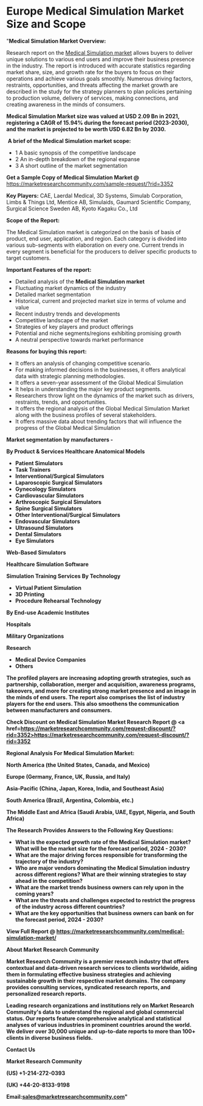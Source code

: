 # Europe Medical Simulation Market Size and Scope 
"<strong>Medical Simulation Market Overview:</strong>

Research report on the <a href=https://marketresearchcommunity.com/medical-simulation-market/>Medical Simulation market</a> allows buyers to deliver unique solutions to various end users and improve their business presence in the industry. The report is introduced with accurate statistics regarding market share, size, and growth rate for the buyers to focus on their operations and achieve various goals smoothly. Numerous driving factors, restraints, opportunities, and threats affecting the market growth are described in the study for the strategy planners to plan policies pertaining to production volume, delivery of services, making connections, and creating awareness in the minds of consumers.

<strong>Medical Simulation Market size was valued at USD 2.09 Bn in 2021, registering a CAGR of 15.94% during the forecast period (2023-2030), and the market is projected to be worth USD 6.82 Bn by 2030.</strong>

 <Strong>A brief of the Medical Simulation market scope:</Strong>
<ul>
 <li>1  A basic synopsis of the competitive landscape</li>
 <li>2  An in-depth breakdown of the regional expanse</li>
 <li>3  A short outline of the market segmentation</li>
</ul>
<strong>Get a Sample Copy of Medical Simulation Market @ </b></strong><a href=https://marketresearchcommunity.com/sample-request/?rid=3352><u>https://marketresearchcommunity.com/sample-request/?rid=3352</u></a>

<strong>Key Players:</strong> 
CAE, Laerdal Medical, 3D Systems, Simulab Corporation, Limbs &amp; Things Ltd, Mentice AB, Simulaids, Gaumard Scientific Company, Surgical Science Sweden AB, Kyoto Kagaku Co., Ltd

<strong>Scope of the Report:</strong>

The Medical Simulation market is categorized on the basis of basis of product, end user, application, and region. Each category is divided into various sub-segments with elaboration on every one. Current trends in every segment is beneficial for the producers to deliver specific products to target customers.

<strong><b>Important Features of the report:</b></strong>
<ul>
  <li>Detailed analysis of the <strong><b>Medical Simulation </b></strong><strong><b>market</b></strong></li>
  <li>Fluctuating market dynamics of the industry</li>
  <li>Detailed market segmentation</li>
  <li>Historical, current and projected market size in terms of volume and value</li>
  <li>Recent industry trends and developments</li>
  <li>Competitive landscape of the market</li>
  <li>Strategies of key players and product offerings</li>
  <li>Potential and niche segments/regions exhibiting promising growth</li>
  <li>A neutral perspective towards market performance</li>
</ul>
<strong><b>Reasons for buying this report:</b></strong>
<ul>
  <li>It offers an analysis of changing competitive scenario.</li>
  <li>For making informed decisions in the businesses, it offers analytical data with strategic planning methodologies.</li>
  <li>It offers a seven-year assessment of the Global Medical Simulation</li>
  <li>It helps in understanding the major key product segments.</li>
  <li>Researchers throw light on the dynamics of the market such as drivers, restraints, trends, and opportunities.</li>
  <li>It offers the regional analysis of the Global Medical Simulation Market along with the business profiles of several stakeholders.</li>
  <li>It offers massive data about trending factors that will influence the progress of the Global Medical Simulation</li>
</ul>

<strong>Market segmentation by manufacturers -</strong>


<strong><strong>By Product &amp; Services </strong></h4>
Healthcare Anatomical Models
<ul>
 	<li>Patient Simulators</li>
 	<li>Task Trainers</li>
 	<li>Interventional/Surgical Simulators</li>
 	<li>Laparoscopic Surgical Simulators</li>
 	<li>Gynecology Simulators</li>
 	<li>Cardiovascular Simulators</li>
 	<li>Arthroscopic Surgical Simulators</li>
 	<li>Spine Surgical Simulators</li>
 	<li>Other Interventional/Surgical Simulators</li>
 	<li>Endovascular Simulators</li>
 	<li>Ultrasound Simulators</li>
 	<li>Dental Simulators</li>
 	<li>Eye Simulators</li>
</ul>
Web-Based Simulators

Healthcare Simulation Software

Simulation Training Services
<strong><strong>By Technology </strong></h4>
<ul>
 	<li>Virtual Patient Simulation</li>
 	<li>3D Printing</li>
 	<li>Procedure Rehearsal Technology</li>
</ul>
<strong><strong>By End-use </strong></h4>
Academic Institutes

Hospitals

Military Organizations

Research
<ul>
 	<li>Medical Device Companies</li>
 	<li>Others</li>
</ul>

The profiled players are increasing adopting growth strategies, such as partnership, collaboration, merger and acquisition, awareness programs, takeovers, and more for creating strong market presence and an image in the minds of end users. The report also comprises the list of industry players for the end users. This also smoothens the communication between manufacturers and consumers.

<strong><b>Check Discount on Medical Simulation Market Research Report @ </b></strong><a href=https://marketresearchcommunity.com/request-discount/?rid=3352><u>https://marketresearchcommunity.com/request-discount/?rid=3352</u></a>

<strong>Regional Analysis For Medical Simulation Market:</strong>

<strong>North America</strong> (the United States, Canada, and Mexico)

<strong>Europe</strong> (Germany, France, UK, Russia, and Italy)

<strong>Asia-Pacific</strong> (China, Japan, Korea, India, and Southeast Asia)

<strong>South America</strong> (Brazil, Argentina, Colombia, etc.)

<strong>The Middle East and Africa</strong> (Saudi Arabia, UAE, Egypt, Nigeria, and South Africa)

<strong>The Research Provides Answers to the Following Key Questions:</strong>
<ul>
 	<li>What is the expected growth rate of the Medical Simulation market? What will be the market size for the forecast period, 2024 - 2030?</li>
 	<li>What are the major driving forces responsible for transforming the trajectory of the industry?</li>
 	<li>Who are major vendors dominating the Medical Simulation industry across different regions? What are their winning strategies to stay ahead in the competition?</li>
 	<li>What are the market trends business owners can rely upon in the coming years?</li>
 	<li>What are the threats and challenges expected to restrict the progress of the industry across different countries?</li>
 	<li>What are the key opportunities that business owners can bank on for the forecast period, 2024 - 2030?</li>
</ul>

<strong>View Full Report @</strong> <a href=https://marketresearchcommunity.com/medical-simulation-market/>https://marketresearchcommunity.com/medical-simulation-market/</a>

<strong>About Market Research Community</strong>

Market Research Community is a premier research industry that offers contextual and data-driven research services to clients worldwide, aiding them in formulating effective business strategies and achieving sustainable growth in their respective market domains. The company provides consulting services, syndicated research reports, and personalized research reports.

Leading research organizations and institutions rely on Market Research Community's data to understand the regional and global commercial status. Our reports feature comprehensive analytical and statistical analyses of various industries in prominent countries around the world. We deliver over 30,000 unique and up-to-date reports to more than 100+ clients in diverse business fields.

<strong>Contact Us</strong>

<strong>Market Research Community</strong>

(US) +1-214-272-0393

(UK) +44-20-8133-9198

<strong>Email:</strong>sales@marketresearchcommunity.com"

